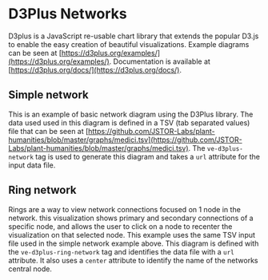 <param ve-config
       title="Network examples"
       banner="https://upload.wikimedia.org/wikipedia/commons/c/c8/Netwerkje.jpg"
       layout="vertical"
       author="JSTOR Labs team">

# D3Plus Networks

D3plus is a JavaScript re-usable chart library that extends the popular D3.js to enable the easy creation of beautiful visualizations.  Example diagrams can be seen at [https://d3plus.org/examples/](https://d3plus.org/examples/).  Documentation is available at [https://d3plus.org/docs/](https://d3plus.org/docs/).

## Simple network

This is an example of basic network diagram using the D3Plus library.  The data used used in this diagram is defined in a TSV (tab separated values) file that can be seen at [https://github.com/JSTOR-Labs/plant-humanities/blob/master/graphs/medici.tsv](https://github.com/JSTOR-Labs/plant-humanities/blob/master/graphs/medici.tsv).  The `ve-d3plus-network` tag is used to generate this diagram and takes a `url` attribute for the input data file.
<param ve-d3plus-network url="https://jstor-labs.github.io/ve-components/public/data/medici.tsv">

## Ring network

Rings are a way to view network connections focused on 1 node in the network.  this visualization shows primary and secondary connections of a specific node, and allows the user to click on a node to recenter the visualization on that selected node.  This example uses the same TSV input file used in the simple network example above.  This diagram is defined with the `ve-d3plus-ring-network` tag and identifies the data file with a `url` attribute.  It also uses a `center` attribute to identify the name of the networks central node.
<param ve-d3plus-ring-network 
       url="https://jstor-labs.github.io/ve-components/public/data/medici.tsv"
       center="Anna Maria Luisa de' Medici">